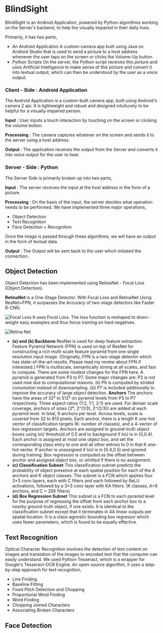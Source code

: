 # BlindSight

BlindSight is an Android Application, powered by Python algorithms working on the Server's backend, to help the visually impaired in their daily lives.

Primarily, it has two parts,
 - An Android Application
A custom-camera app built using Java on Android Studio that is used to send a picture to a host address whenever the user taps on the screen or clicks the Volume-Up button.
 - Python Scripts
On the server, the Python script receives this picture and uses Artificial Intelligence to make sense of this picture and convert it into textual output, which can then be understood by the user as a voice output.


 

### Client - Side : Android Application

The Android Application is a custom-built camera app, built using Android's camera 2 api. It is lightweight and robust and designed intuituvely to be helpful for a visually-impaired person.

__**Input**__ : User inputs a touch interaction by touching on the screen or clicking the volume button.

__**Processing**__ : The camera captures whatever on the screen and sends it to the server using a host address.

__**Output**__ : The application receives the output from the Server and converts it into voice output for the user to hear.

### Server - Side : Python
The Server Side is primarily broken up into two parts,

__**Input**__ : The server receives the input at the host address in the form of a picture. 

__**Processing**__ : On the basis of the input, the server decides what operation needs to be performed. We have implemented three major operations,
- Object Detection 
- Text Recognition
- Face Detection + Recognition

Once the image is passed through these algorithms, we will have an output in the form of textual data.

__**Output**__ : The Output will be sent back to the user which initiated the connection.


## Object Detection
Object Detection has been implemented using RetinaNet - Focal Loss (Object Detection).

**RetinaNet** is a One-Stage Detector. With Focal Loss and RetinaNet Using ResNet+FPN, it surpasses the Accuracy of two-stage detectors like Faster R-CNN.

![Focal Loss](https://cdn-images-1.medium.com/max/800/1*gO_nxGFmpAelOrU_D9O5-Q.png)
It uses Focal Loss. The loss function is reshaped to down-weight easy examples and thus focus training on hard negatives. 


![Retina Net](https://cdn-images-1.medium.com/max/1200/1*0-GVAp6WCzPMR6puuaYQTQ.png)

 - **(a) and (b) Backbone**
ResNet is used for deep feature extraction.
Feature Pyramid Network (FPN) is used on top of ResNet for constructing a rich multi-scale feature pyramid from one single resolution input image. (Originally, FPN is a two-stage detector which has state-of-the-art results. Please read my review about FPN if interested.)
FPN is multiscale, semantically strong at all scales, and fast to compute.
There are some modest changes for the FPN here. A pyramid is generated from P3 to P7. Some major changes are: P2 is not used now due to computational reasons. (ii) P6 is computed by strided convolution instead of downsampling. (iii) P7 is included additionally to improve the accuracy of large object detection.
**Anchors**
The anchors have the areas of 32² to 512² on pyramid levels from P3 to P7 respectively.
Three aspect ratios {1:2, 1:1, 2:1} are used.
For denser scale coverage, anchors of sizes {2⁰, 2^(1/3), 2^(2/3)} are added at each pyramid level.
In total, 9 anchors per level.
Across levels, scale is covered from 32 to 813 pixels.
Each anchor, there is a length K one-hot vector of classification targets (K: number of classes), and a 4-vector of box regression targets.
Anchors are assigned to ground-truth object boxes using IoU threshold of 0.5 and to background if IoU is in [0,0.4). Each anchor is assigned at most one object box, and set the corresponding class entry to one and all other entries to 0 in that K one-hot vector. If anchor is unassigned if IoU is in [0.4,0.5) and ignored during training.
Box regression is computed as the offset between anchor and assigned object box, or omitted if there is no assignment.
 - **(c) Classification Subnet**
This classification subnet predicts the probability of object presence at each spatial position for each of the A anchors and K object classes.
The subnet is a FCN which applies four 3×3 conv layers, each with C filters and each followed by ReLU activations, followed by a 3×3 conv layer with KA filters. (K classes, A=9 anchors, and C = 256 filters)
 - **(d) Box Regression Subnet**
This subnet is a FCN to each pyramid level for the purpose of regressing the offset from each anchor box to a nearby ground-truth object, if one exists.
It is identical to the classification subnet except that it terminates in 4A linear outputs per spatial location.
It is a class-agnostic bounding box regressor which uses fewer parameters, which is found to be equally effective.

## Text Recognition
Optical Character Recognition involves the detection of text content on images and translation of the images to encoded text that the computer can easily understand. 
We used Python-Tesseract, which is a wrapper for Google's Tesseract-OCR Engine. An open-source algorithm, it uses a step-by-step approach for text recognition,
- Line Finding
- Baseline Fitting
- Fixed Pitch Detection and Chopping
- Proportional Word Finding
- Word Finding
- Chopping Joined Characters
- Associating Broken Characters

## Face Detection
